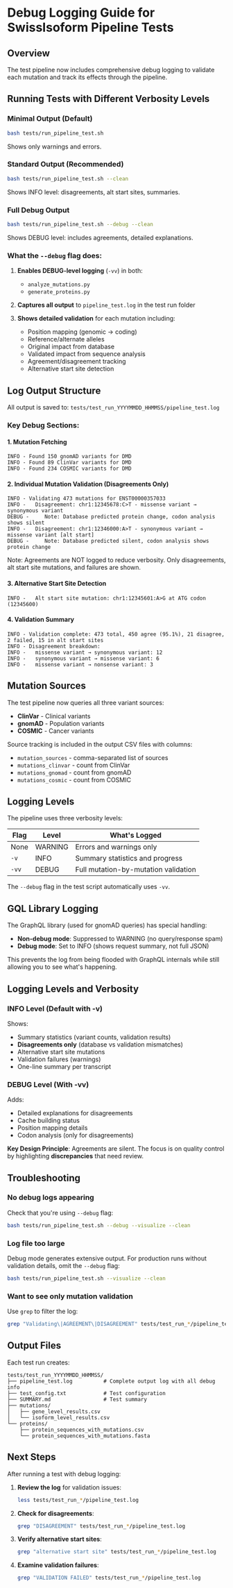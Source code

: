 # Debug Logging Guide for SwissIsoform Pipeline Tests

## Overview

The test pipeline now includes comprehensive debug logging to validate each mutation and track its effects through the pipeline.

## Running Tests with Different Verbosity Levels

### Minimal Output (Default)
```bash
bash tests/run_pipeline_test.sh
```
Shows only warnings and errors.

### Standard Output (Recommended)
```bash
bash tests/run_pipeline_test.sh --clean
```
Shows INFO level: disagreements, alt start sites, summaries.

### Full Debug Output
```bash
bash tests/run_pipeline_test.sh --debug --clean
```
Shows DEBUG level: includes agreements, detailed explanations.

### What the `--debug` flag does:

1. **Enables DEBUG-level logging** (`-vv`) in both:
   - `analyze_mutations.py`
   - `generate_proteins.py`

2. **Captures all output** to `pipeline_test.log` in the test run folder

3. **Shows detailed validation** for each mutation including:
   - Position mapping (genomic → coding)
   - Reference/alternate alleles
   - Original impact from database
   - Validated impact from sequence analysis
   - Agreement/disagreement tracking
   - Alternative start site detection

## Log Output Structure

All output is saved to: `tests/test_run_YYYYMMDD_HHMMSS/pipeline_test.log`

### Key Debug Sections:

#### 1. Mutation Fetching
```
INFO - Found 150 gnomAD variants for DMD
INFO - Found 89 ClinVar variants for DMD
INFO - Found 234 COSMIC variants for DMD
```

#### 2. Individual Mutation Validation (Disagreements Only)
```
INFO - Validating 473 mutations for ENST00000357033
INFO -   Disagreement: chr1:12345678:C>T - missense variant → synonymous variant
DEBUG -     Note: Database predicted protein change, codon analysis shows silent
INFO -   Disagreement: chr1:12346000:A>T - synonymous variant → missense variant [alt start]
DEBUG -     Note: Database predicted silent, codon analysis shows protein change
```

Note: Agreements are NOT logged to reduce verbosity. Only disagreements, alt start site mutations, and failures are shown.

#### 3. Alternative Start Site Detection
```
INFO -   Alt start site mutation: chr1:12345601:A>G at ATG codon (12345600)
```

#### 4. Validation Summary
```
INFO - Validation complete: 473 total, 450 agree (95.1%), 21 disagree, 2 failed, 15 in alt start sites
INFO - Disagreement breakdown:
INFO -   missense variant → synonymous variant: 12
INFO -   synonymous variant → missense variant: 6
INFO -   missense variant → nonsense variant: 3
```

## Mutation Sources

The test pipeline now queries all three variant sources:
- **ClinVar** - Clinical variants
- **gnomAD** - Population variants
- **COSMIC** - Cancer variants

Source tracking is included in the output CSV files with columns:
- `mutation_sources` - comma-separated list of sources
- `mutations_clinvar` - count from ClinVar
- `mutations_gnomad` - count from gnomAD
- `mutations_cosmic` - count from COSMIC

## Logging Levels

The pipeline uses three verbosity levels:

| Flag | Level | What's Logged |
|------|-------|--------------|
| None | WARNING | Errors and warnings only |
| `-v` | INFO | Summary statistics and progress |
| `-vv` | DEBUG | Full mutation-by-mutation validation |

The `--debug` flag in the test script automatically uses `-vv`.

## GQL Library Logging

The GraphQL library (used for gnomAD queries) has special handling:
- **Non-debug mode**: Suppressed to WARNING (no query/response spam)
- **Debug mode**: Set to INFO (shows request summary, not full JSON)

This prevents the log from being flooded with GraphQL internals while still allowing you to see what's happening.

## Logging Levels and Verbosity

### INFO Level (Default with -v)
Shows:
- Summary statistics (variant counts, validation results)
- **Disagreements only** (database vs validation mismatches)
- Alternative start site mutations
- Validation failures (warnings)
- One-line summary per transcript

### DEBUG Level (With -vv)
Adds:
- Detailed explanations for disagreements
- Cache building status
- Position mapping details
- Codon analysis (only for disagreements)

**Key Design Principle**: Agreements are silent. The focus is on quality control by highlighting **discrepancies** that need review.

## Troubleshooting

### No debug logs appearing

Check that you're using `--debug` flag:
```bash
bash tests/run_pipeline_test.sh --debug --visualize --clean
```

### Log file too large

Debug mode generates extensive output. For production runs without validation details, omit the `--debug` flag:
```bash
bash tests/run_pipeline_test.sh --visualize --clean
```

### Want to see only mutation validation

Use `grep` to filter the log:
```bash
grep "Validating\|AGREEMENT\|DISAGREEMENT" tests/test_run_*/pipeline_test.log
```

## Output Files

Each test run creates:
```
tests/test_run_YYYYMMDD_HHMMSS/
├── pipeline_test.log          # Complete output log with all debug info
├── test_config.txt            # Test configuration
├── SUMMARY.md                 # Test summary
├── mutations/
│   ├── gene_level_results.csv
│   └── isoform_level_results.csv
└── proteins/
    ├── protein_sequences_with_mutations.csv
    └── protein_sequences_with_mutations.fasta
```

## Next Steps

After running a test with debug logging:

1. **Review the log** for validation issues:
   ```bash
   less tests/test_run_*/pipeline_test.log
   ```

2. **Check for disagreements**:
   ```bash
   grep "DISAGREEMENT" tests/test_run_*/pipeline_test.log
   ```

3. **Verify alternative start sites**:
   ```bash
   grep "alternative start site" tests/test_run_*/pipeline_test.log
   ```

4. **Examine validation failures**:
   ```bash
   grep "VALIDATION FAILED" tests/test_run_*/pipeline_test.log
   ```

